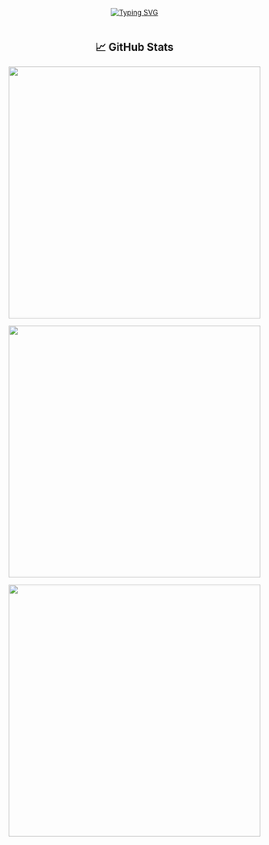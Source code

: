 <p align="center">
<a href="https://git.io/typing-svg"><img src="https://readme-typing-svg.demolab.com?font=Fira+Code&weight=600&size=40&duration=3000&pause=800&color=e38c14&center=true&vCenter=true&width=1000&lines=Hi%2C+I'm+Billy;I'm+a+Full+Stack+Software+Engineer;I+like+to+create+cool+things" alt="Typing SVG" /></a>
<br><br>

<p align="center">
  <h2 align="center">📈 GitHub Stats</h2>
</p>

<p align="center">
    <img src="https://github-readme-stats.vercel.app/api?username=BillyStorm01&theme=dark&rank_icon=github" width="500">
</p>
<p align="center">
    <img src="https://github-readme-streak-stats.herokuapp.com/?user=billystorm01&theme=dark" width="500">
</p>
<p align="center">
    <img src="https://user-images.githubusercontent.com/74038190/212284136-03988914-d899-44b4-b1d9-4eeccf656e44.gif" width="500">
</p>





